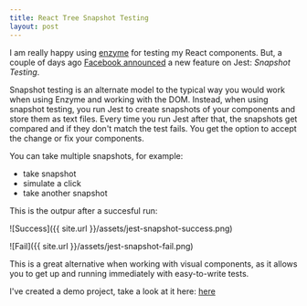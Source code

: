 ```yaml
---
title: React Tree Snapshot Testing
layout: post
---
```


I am really happy using [enzyme](http://airbnb.io/enzyme) for testing my React components. But, a couple of days ago [Facebook announced](https://facebook.github.io/jest/blog/2016/07/27/jest-14.html) a new feature on Jest: *Snapshot Testing*.

Snapshot testing is an alternate model to the typical way you would work when using Enzyme and working with the DOM. Instead, when using snapshot testing, you run Jest to create snapshots of your components and store them as text files. Every time you run Jest after that, the snapshots get compared and if they don't match the test fails. You get the option to accept the change or fix your components.

You can take multiple snapshots, for example: 
- take snapshot
- simulate a click
- take another snapshot

This is the outpur after a succesful run:

![Success]({{ site.url }}/assets/jest-snapshot-success.png)

![Fail]({{ site.url }}/assets/jest-snapshot-fail.png)

This is a great alternative when working with visual components, as it allows you to get up and running immediately with easy-to-write tests.


I've created a demo project, take a look at it here: [here](https://github.com/nicolasiugo/try-jest-snapshot)